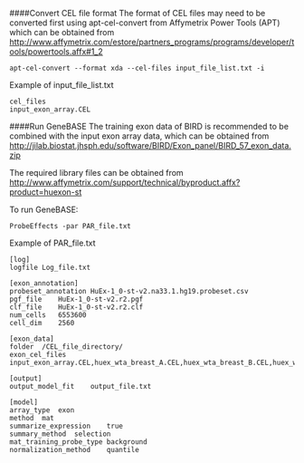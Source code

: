 ####Convert CEL file format
The format of CEL files may need to be converted first using apt-cel-convert from Affymetrix Power Tools (APT) which can be obtained from http://www.affymetrix.com/estore/partners_programs/programs/developer/tools/powertools.affx#1_2
```
apt-cel-convert --format xda --cel-files input_file_list.txt -i
```
Example of input_file_list.txt
```
cel_files
input_exon_array.CEL
```
####Run GeneBASE
The training exon data of BIRD is recommended to be combined with the input exon array data, which can be obtained from http://jilab.biostat.jhsph.edu/software/BIRD/Exon_panel/BIRD_57_exon_data.zip

The required library files can be obtained from http://www.affymetrix.com/support/technical/byproduct.affx?product=huexon-st

To run GeneBASE:
```
ProbeEffects -par PAR_file.txt
```
Example of PAR_file.txt
```
[log]
logfile	Log_file.txt

[exon_annotation]
probeset_annotation	HuEx-1_0-st-v2.na33.1.hg19.probeset.csv
pgf_file	HuEx-1_0-st-v2.r2.pgf
clf_file	HuEx-1_0-st-v2.r2.clf
num_cells	6553600
cell_dim	2560

[exon_data]
folder	/CEL_file_directory/
exon_cel_files	input_exon_array.CEL,huex_wta_breast_A.CEL,huex_wta_breast_B.CEL,huex_wta_breast_C.CEL,huex_wta_cerebellum_A.CEL,huex_wta_cerebellum_B.CEL,huex_wta_cerebellum_C.CEL,huex_wta_heart_A.CEL,huex_wta_heart_B.CEL,huex_wta_heart_C.CEL,huex_wta_kidney_A.CEL,huex_wta_kidney_B.CEL,huex_wta_kidney_C.CEL,huex_wta_liver_A.CEL,huex_wta_liver_B.CEL,huex_wta_liver_C.CEL,huex_wta_muscle_A.CEL,huex_wta_muscle_B.CEL,huex_wta_muscle_C.CEL,huex_wta_pancreas_A.CEL,huex_wta_pancreas_B.CEL,huex_wta_pancreas_C.CEL,huex_wta_prostate_A.CEL,huex_wta_prostate_B.CEL,huex_wta_prostate_C.CEL,huex_wta_spleen_A.CEL,huex_wta_spleen_B.CEL,huex_wta_spleen_C.CEL,huex_wta_testes_A.CEL,huex_wta_testes_B.CEL,huex_wta_testes_C.CEL,huex_wta_thyroid_A.CEL,huex_wta_thyroid_B.CEL,huex_wta_thyroid_C.CEL

[output]
output_model_fit	output_file.txt

[model]
array_type	exon
method	mat
summarize_expression	true
summary_method	selection
mat_training_probe_type	background
normalization_method	quantile
```
